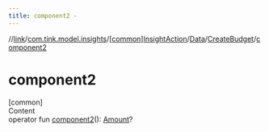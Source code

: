 ```yaml
---
title: component2 -
---
```

//[link](../../../../index.md)/[com.tink.model.insights](../../../index.md)/[[common]InsightAction](../../index.md)/[Data](../index.md)/[CreateBudget](index.md)/[component2](component2.md)



# component2  
[common]  
Content  
operator fun [component2](component2.md)(): [Amount](../../../../com.tink.model.misc/[common]-amount/index.md)?  



